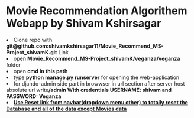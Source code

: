 # Movie Recommendation Algorithem Webapp by Shivam Kshirsagar
<li>Clone repo with <b>git@github.com:shivamkshirsagar11/Movie_Recommend_MS-Project_shivamK.git</b> Link</li>
<li>open <b>Movie_Recommend_MS-Project_shivamK/veganza/veganza</b> folder</li>
<li>open <b>cmd in this path</b></li>
<li>type <b>python manage.py runserver</b> for opening the web-application</li>
<li>for djando-admin side part in browwser in url section after server host absolute url write<b>/admin With credentials USERNAME: shivam and PASSWORD: Veganza</b></li>
<li><u><b>Use Reset link from navbar(dropdown menu other) to totally reset the Database and all of the data except Movies data</b></u></li>
